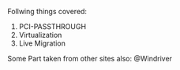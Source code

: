 Follwing things covered:
1. PCI-PASSTHROUGH
2. Virtualization
3. Live Migration

Some Part taken from other sites also:
@Windriver
